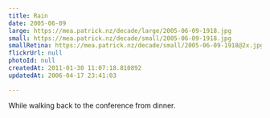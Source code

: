 ```yaml
---
title: Rain
date: 2005-06-09
large: https://mea.patrick.nz/decade/large/2005-06-09-1918.jpg
small: https://mea.patrick.nz/decade/small/2005-06-09-1918.jpg
smallRetina: https://mea.patrick.nz/decade/small/2005-06-09-1918@2x.jpg
flickrUrl: null
photoId: null
createdAt: 2011-01-30 11:07:18.810892
updatedAt: 2006-04-17 23:41:03

---
```

While walking back to the conference from dinner.
